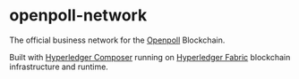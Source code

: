 # openpoll-network

The official business network for the [Openpoll](https://openpoll.io/) Blockchain.

Built with [Hyperledger Composer](https://hyperledger.github.io/composer/latest/) running on [Hyperledger Fabric](https://www.hyperledger.org/projects/fabric) blockchain infrastructure and runtime.
